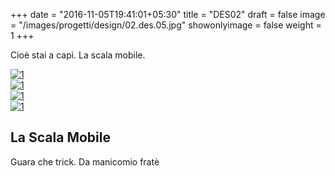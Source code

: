 +++
date = "2016-11-05T19:41:01+05:30"
title = "DES02"
draft = false
image = "/images/progetti/design/02.des.05.jpg"
showonlyimage = false
weight = 1
+++

Cioè stai a capì. La scala mobile.

<!--more-->
<div class="swiper">
  <div class="swiper-wrapper">
    <div class="swiper-slide">
      <a href="/images/progetti/design/02.des.01.jpg" data-lightbox="gallery">
        <img src="/images/progetti/design/02.des.01.jpg" alt="1" />
      </a>
    </div>
    <div class="swiper-slide">
      <a href="/images/progetti/design/02.des.02.jpg" data-lightbox="gallery">
        <img src="/images/progetti/design/02.des.02.jpg" alt="1" />
      </a>
    </div>
    <div class="swiper-slide">
      <a href="/images/progetti/design/02.des.03.jpg" data-lightbox="gallery">
        <img src="/images/progetti/design/02.des.03.jpg" alt="1" />
      </a>
    </div>
    <div class="swiper-slide">
      <a href="/images/progetti/design/02.des.04.jpg" data-lightbox="gallery">
        <img src="/images/progetti/design/02.des.04.jpg" alt="1" />
      </a>
    </div>
  </div>
  <div class="swiper-button-prev"></div>
  <div class="swiper-button-next"></div>
</div>


## La Scala Mobile

Guara che trick. Da manicomio fratè
